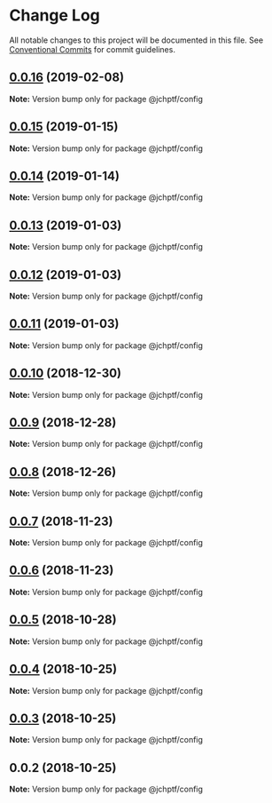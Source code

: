 # Change Log

All notable changes to this project will be documented in this file.
See [Conventional Commits](https://conventionalcommits.org) for commit guidelines.

## [0.0.16](https://github.com/jheinnic/portfolio-monorepo/compare/@jchptf/config@0.0.15...@jchptf/config@0.0.16) (2019-02-08)

**Note:** Version bump only for package @jchptf/config





## [0.0.15](https://github.com/jheinnic/portfolio-monorepo/compare/@jchptf/config@0.0.14...@jchptf/config@0.0.15) (2019-01-15)

**Note:** Version bump only for package @jchptf/config





## [0.0.14](https://github.com/jheinnic/portfolio-monorepo/compare/@jchptf/config@0.0.13...@jchptf/config@0.0.14) (2019-01-14)

**Note:** Version bump only for package @jchptf/config





## [0.0.13](https://github.com/jheinnic/portfolio-monorepo/compare/@jchptf/config@0.0.12...@jchptf/config@0.0.13) (2019-01-03)

**Note:** Version bump only for package @jchptf/config





## [0.0.12](https://github.com/jheinnic/portfolio-monorepo/compare/@jchptf/config@0.0.11...@jchptf/config@0.0.12) (2019-01-03)

**Note:** Version bump only for package @jchptf/config





## [0.0.11](https://github.com/jheinnic/portfolio-monorepo/compare/@jchptf/config@0.0.10...@jchptf/config@0.0.11) (2019-01-03)

**Note:** Version bump only for package @jchptf/config





## [0.0.10](https://github.com/jheinnic/portfolio-monorepo/compare/@jchptf/config@0.0.9...@jchptf/config@0.0.10) (2018-12-30)

**Note:** Version bump only for package @jchptf/config





## [0.0.9](https://github.com/jheinnic/portfolio-monorepo/compare/@jchptf/config@0.0.8...@jchptf/config@0.0.9) (2018-12-28)

**Note:** Version bump only for package @jchptf/config





## [0.0.8](https://github.com/jheinnic/portfolio-monorepo/compare/@jchptf/config@0.0.6...@jchptf/config@0.0.8) (2018-12-26)

**Note:** Version bump only for package @jchptf/config





## [0.0.7](https://github.com/jheinnic/portfolio-monorepo/compare/@jchptf/config@0.0.6...@jchptf/config@0.0.7) (2018-11-23)

**Note:** Version bump only for package @jchptf/config





## [0.0.6](https://github.com/jheinnic/portfolio-monorepo/compare/@jchptf/config@0.0.5...@jchptf/config@0.0.6) (2018-11-23)

**Note:** Version bump only for package @jchptf/config





## [0.0.5](https://github.com/jheinnic/portfolio-monorepo/compare/@jchptf/config@0.0.4...@jchptf/config@0.0.5) (2018-10-28)

**Note:** Version bump only for package @jchptf/config





## [0.0.4](https://github.com/jheinnic/portfolio-monorepo/compare/@jchptf/config@0.0.3...@jchptf/config@0.0.4) (2018-10-25)

**Note:** Version bump only for package @jchptf/config





## [0.0.3](https://github.com/jheinnic/portfolio-monorepo/compare/@jchptf/config@0.0.2...@jchptf/config@0.0.3) (2018-10-25)

**Note:** Version bump only for package @jchptf/config





## 0.0.2 (2018-10-25)

**Note:** Version bump only for package @jchptf/config
